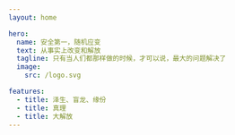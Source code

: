 ```yaml
---
layout: home

hero:
  name: 安全第一，随机应变
  text: 从事实上改变和解放
  tagline: 只有当人们都那样做的时候，才可以说，最大的问题解决了
  image:
    src: /logo.svg

features:
  - title: 泽生、盲龙、缘份
  - title: 真理
  - title: 大解放
---
```

